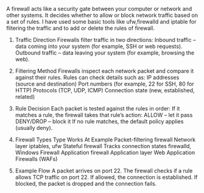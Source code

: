 A firewall acts like a security gate between your computer or network and other systems.
It decides whether to allow or block network traffic based on a set of rules.
I have used some basic tools like ufw,firewalld and iptable for flitering the traffic and to add or delete the rules of firewall.

1. Traffic Direction
Firewalls filter traffic in two directions:
Inbound traffic – data coming into your system (for example, SSH or web requests).
Outbound traffic – data leaving your system (for example, browsing the web).

2. Filtering Method
Firewalls inspect each network packet and compare it against their rules.
Rules can check details such as:
IP addresses (source and destination)
Port numbers (for example, 22 for SSH, 80 for HTTP)
Protocols (TCP, UDP, ICMP)
Connection state (new, established, related)

3. Rule Decision
Each packet is tested against the rules in order:
If it matches a rule, the firewall takes that rule’s action:
ALLOW – let it pass
DENY/DROP – block it
If no rule matches, the default policy applies (usually deny).

4. Firewall Types
Type	Works At	Example
Packet-filtering firewall	Network layer	iptables, ufw
Stateful firewall	Tracks connection states	firewalld, Windows Firewall
Application firewall	Application layer	Web Application Firewalls (WAFs)

5. Example Flow
A packet arrives on port 22.
The firewall checks if a rule allows TCP traffic on port 22.
If allowed, the connection is established.
If blocked, the packet is dropped and the connection fails.
